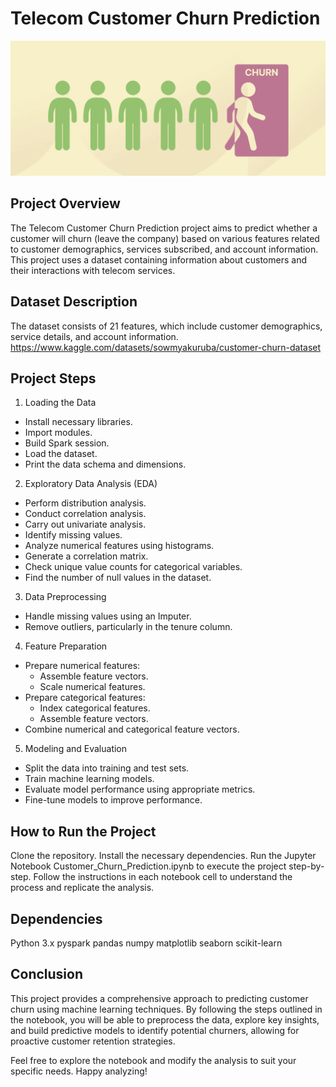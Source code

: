 # Telecom Customer Churn Prediction
![screenshot](churn.png)
## Project Overview
The Telecom Customer Churn Prediction project aims to predict whether a customer will churn (leave the company) based on various features related to customer demographics, services subscribed, and account information. This project uses a dataset containing information about customers and their interactions with telecom services.

## Dataset Description
The dataset consists of 21 features, which include customer demographics, service details, and account information.
https://www.kaggle.com/datasets/sowmyakuruba/customer-churn-dataset

## Project Steps
1. Loading the Data

* Install necessary libraries.
* Import modules.
* Build Spark session.
* Load the dataset.
* Print the data schema and dimensions.

2. Exploratory Data Analysis (EDA)

* Perform distribution analysis.
* Conduct correlation analysis.
* Carry out univariate analysis.
* Identify missing values.
* Analyze numerical features using histograms.
* Generate a correlation matrix.
* Check unique value counts for categorical variables.
* Find the number of null values in the dataset.

3. Data Preprocessing

* Handle missing values using an Imputer.
* Remove outliers, particularly in the tenure column.

4. Feature Preparation

* Prepare numerical features:
  - Assemble feature vectors.
  - Scale numerical features.
* Prepare categorical features:
  - Index categorical features.
  - Assemble feature vectors.
* Combine numerical and categorical feature vectors.

5. Modeling and Evaluation

* Split the data into training and test sets.
* Train machine learning models.
* Evaluate model performance using appropriate metrics.
* Fine-tune models to improve performance.

## How to Run the Project
Clone the repository.
Install the necessary dependencies.
Run the Jupyter Notebook Customer_Churn_Prediction.ipynb to execute the project step-by-step.
Follow the instructions in each notebook cell to understand the process and replicate the analysis.

## Dependencies
Python 3.x
pyspark
pandas
numpy
matplotlib
seaborn
scikit-learn

## Conclusion
This project provides a comprehensive approach to predicting customer churn using machine learning techniques. By following the steps outlined in the notebook, you will be able to preprocess the data, explore key insights, and build predictive models to identify potential churners, allowing for proactive customer retention strategies.

Feel free to explore the notebook and modify the analysis to suit your specific needs. Happy analyzing! ​
